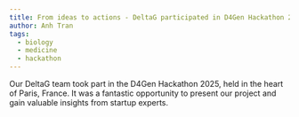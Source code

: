 ```yaml
---
title: From ideas to actions - DeltaG participated in D4Gen Hackathon 2025
author: Anh Tran
tags:
  - biology
  - medicine
  - hackathon
---
```


Our DeltaG team took part in the D4Gen Hackathon 2025, held in the heart of Paris, France. It was a fantastic opportunity to present our project and gain valuable insights from startup experts.

